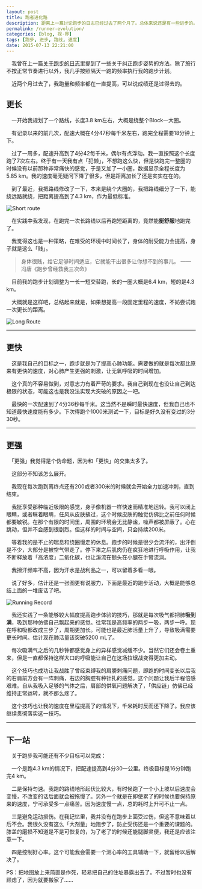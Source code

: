 ```yaml
---
layout: post
title: 跑者进化路
description: 距离上一篇讨论跑步的日志已经过去了两个月了。总体来说还是有一些进步的。
permalink: /runner-evolution/
categories: [blog, 视·界]
tags: [跑步, 进步, 路线, 速度]
date: 2015-07-13 22:21:00
--- 
```


<!-- http://lanternd.qiniudn.com/Pic4Post/ -->

　我曾在上一篇[关于跑步的日志](/better-runner/)里提到了一些关于纠正跑步姿势的方法。除了旅行不按正常节奏进行以外，我几乎按照隔天一跑的频率执行我的跑步计划。

　近两个月过去了，我跑量和频率都在一直提高，可以说成绩还是过得去的。

## 更长

　一开始我规划了一个路线，长度3.8 km左右，大概是绕整个Block一大圈。

　有记录以来的前几次，配速大概在4分47秒每千米左右，跑完全程需要18分钟上下。

　过了一周多，配速升高到了4分42每千米，偶尔有点浮动。我一直按照这个长度跑了7次左右。终于有一天我有点「犯懒」，不想跑这么快，但是快跑完一整圈的时候没有以前那种非常痛快的感觉，于是又加了一小圈，数据显示全程长度为5.85 km。我的速度毫无疑问下降了很多，但是距离加长了还是实实在在的。

　到了最近，我把路线修改了一下，本来是绕个大圈的，我把路线细分了一下，能绕远路就绕，把距离提高到了4.3 km，作为最低标准。

![Short route](http://lanternd.qiniudn.com/Pic4Post/runner-evolution/short-route.png "Short route")

　在实践中我发现，在跑完一次长路线以后再跑短距离的，竟然能**挺舒服**地跑完了。

　我觉得这也是一种策略，在难受的环境中时间长了，身体的耐受能力会提高，身子就是这么「贱」。

> 身体很贱，给它足够时间适应，它就能干出很多让你想不到的事儿。
> ——冯唐《跑步曾经救我三次命》

　目前我的跑步计划调整为一长一短交替跑，长的一圈大概是6.4 km，短的是4.3 km。

　大概就是这样吧，总结起来就是，如果想提高一段固定里程的速度，不妨尝试跑一次更长的距离。

![Long Route](http://lanternd.qiniudn.com/Pic4Post/runner-evolution/long-route.png "Long route")

------

## 更快

　这是我自己的目标之一，跑步就是为了提高心肺功能。需要做的就是每次都比原来有更快的速度，对心肺产生更强的刺激，让无氧呼吸的时间增加。

　这个真的不容易做到，对意志力有着严苛的要求。我自己到现在也没让自己到达极限的状态，可能这也是我没法实现大突破的原因之一吧。

　最快的一次配速到了4分36秒每千米。这当然不是瞬时最快速度，但我自己也不知道最快速度能有多少。下次得跑个1000米测试一下，目标是好久没有变过的3分30秒。

------

## 更强

　「更强」我觉得是个伪命题，因为和「更快」的交集太多了。

　这部分不知该怎么展开。

　我现在每次跑到离终点还有200或者300米的时候就会开始全力加速冲刺，直到结束。

　我挺享受那种临近极限的感觉，身子像机器一样快速而精准地运转。我可以闭上眼睛，或者眯着眼睛，任风从皮肤拂过，这个时候皮肤的触觉仿佛比之前任何时候都要敏锐。在那个有限的时间里，周围的环境会无比静谧，噪声都被屏蔽了。心在跳动，但并不会感到很剧烈。但这样的时间与空间，只会持续200米。

　等着我的是不止的喘息和绕圈慢走的休息。跑步的时候是很少会流汗的，出汗倒是不少，大部分是被空气带走了。停下来之后肌肉仍在疯狂地进行呼吸作用，让我不断释放着「高浓度」二氧化碳，也让溪流在额头在小腿在手臂流淌。

　我擦汗频率不高，因为汗水是战利品之一，可以留着多看一眼。

　说了好多，估计还是一张图更有说服力，下面是最近的跑步活动，大概是能够总结上面的一堆废话了吧。

![Running Record](http://lanternd.qiniudn.com/Pic4Post/runner-evolution/running-record.png "Running Record")

　我还实践了一条能够较大幅度提高跑步体验的技巧，那就是每次吸气都把肺**吸到满**，吸到那种仿佛自己飘起来的感觉。往常我是高频率的两步一吸，两步一呼。现在呼和吸都改成三步了，周期更加长。可能也是最近肺活量上升了，导致吸满需要更长时间。估计现在肺活量该突破5200 mL了。

　每次吸满气之后的几秒钟都感觉身上的异样感觉减缓不少。当然它们还会卷土重来，但是一直都保持这样大口的呼吸能让自己在这场拉锯战变得更加主动。

　这个技巧也成功让我战胜了曾经束缚我的肩膀刺痛问题，即跑的时间变长以后我的右肩前方会有一阵刺痛，右边的胸腔有种针扎的感觉。这个问题让我后半程倍感艰难。自从我吸入足够的气体之后，肩部的供氧问题解决了，「供应链」仿佛已经维持正常运转，就不那么疼了。

　这个技巧也让我的速度在里程提高了的情况下，千米耗时反而还下降了。我应该继续贯彻落实这一技巧。

------

## 下一站

　关于跑步我可能还有不少目标可以完成：

　一个是跑4.3 km的情况下，把配速提高到4分30一公里。终极目标是16分钟跑完4 km。

　二是保持匀速。我跑的路线地形起伏比较大，有时候跑了一个小上坡以后速度会变慢，不改变的话后面就会被拖慢了。另外一个就是在即使累了的时候也要保持原来的速度，宁可承受多一点痛苦。因为速度慢一点，总的耗时上升可不止一点。

　三是避免运动损伤。在我记忆里，我并没有在跑步上面受过伤，但这不意味着以后不会。我很久没有这么「大剂量」地跑步了，防止受伤还是一个重要的课题的。膝盖的磨损不知道是不是可恢复的，为了老了的时候还能腿脚灵便，我还是应该注意一下。

　四是控制好心率。这个可能我会需要一个测心率的工具辅助一下，就留给以后解决了。

PS：把地图放上来简直是作死，轻易把自己的住址暴露出去了。不过暂时也没有顾虑了，因为就要搬家了……